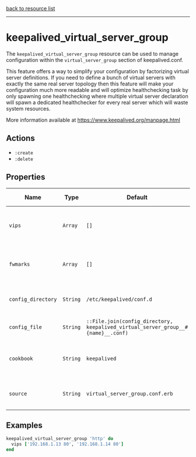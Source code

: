 [back to resource list](https://github.com/sous-chefs/keepalived#resources)

---

# keepalived_virtual_server_group

The `keepalived_virtual_server_group` resource can be used to manage configuration within the `virtual_server_group` section of keepalived.conf.

This feature offers a way to simplify your configuration by factorizing virtual server definitions. If you need to define a  bunch  of  virtual  servers  with  exactly  the same real server topology then this feature will make your configuration  much  more  readable  and  will  optimize healthchecking  task by only spawning one healthchecking where multiple virtual server declaration will spawn  a  dedicated  healthchecker  for every real server which will waste system resources.

More information available at <https://www.keepalived.org/manpage.html>

## Actions

- `:create`
- `:delete`

## Properties

| Name        | Type        |  Default | Description | Allowed Values |
------------- | ----------- | -------- | ----------- | -------------- |
| `vips`      | `Array`     | `[]` | Array of Strings declaring machine IPs + Ports | |
| `fwmarks`   | `Array`     | `[]` | Array of Integers declaring Firewall Marks | |
| `config_directory` | `String` | `/etc/keepalived/conf.d` | directory for the config file to reside in | |
| `config_file` | `String` | `::File.join(config_directory, keepalived_virtual_server_group__#{name}__.conf)` | full path to the config file | |
| `cookbook` | `String` | `keepalived` | Which cookbook to look in for the template | |
| `source` | `String` | `virtual_server_group.conf.erb` | Name of the template to render | |

## Examples

```ruby
keepalived_virtual_server_group 'http' do
  vips ['192.168.1.13 80', '192.168.1.14 80']
end
```
